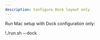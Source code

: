 ```yaml
---
description: Configure Dock layout only
---
```


Run Mac setup with Dock configuration only:

!./run.sh --dock